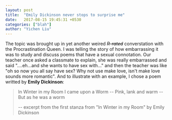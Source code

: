 ```yaml
---
layout: post
title:  "Emily Dickinson never stops to surprise me"
date:   2017-08-15 19:45:31 +0530
categories: ["blah"]
author: "Yichen Liu"
---
```

The topic was brought up in yet another weired <s><i>R-rated</i></s> converstation with the Procrastination Queen. I was telling the story of how embarrassing it was to study and discuss poems that have a sexual connotation. Our teacher once asked a classmate to explain, she was really embarrassed and said "....eh...and she wants to have sex with..." and then the teacher was like "oh so now you all say have sex? Why not use make love, isn't make love sounds more romantic". And to illustrate with an example, I chose a poem writted by **Emily Dickinson**:
>In Winter in my Room
>I came upon a Worm --
>Pink, lank and warm --
>But as he was a worm
>
> -- excerpt from the first stanza from "In Winter in my Room" by Emily Dickinson
